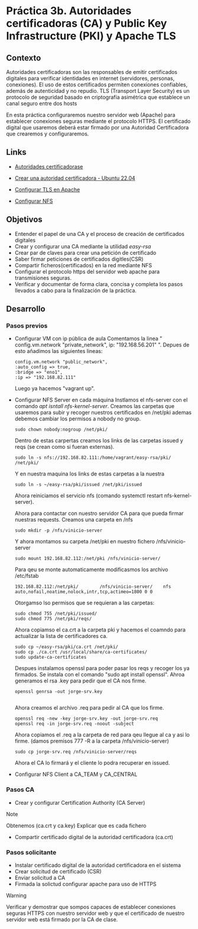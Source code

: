 # Práctica 3b. Autoridades certificadoras (CA) y Public Key Infrastructure (PKI) y Apache TLS

## Contexto
Autoridades certificadoras son las responsables de emitir certificados digitales para verificar identidades en internet (servidores, personas, conexiones).
El uso de estos certificados permiten conexiones confiables, además de autenticidad y no repudio.
TLS (Transport Layer Security) es un protocolo de seguridad basado en criptografía asimétrica que establece un canal seguro entre dos hosts
    
En esta práctica configuraremos nuestro servidor web (Apache) para establecer conexiones seguras mediante el protocolo HTTPS.
El certificado digital que usaremos deberá estar firmado por una Autoridad Certificadora que crearemos y configuraremos.

## Links
* [Autoridades certificadorase](https://devopscube.com/create-self-signed-certificates-openssl/)
  
* [Crear una autoridad certificadora - Ubuntu 22.04](https://www.digitalocean.com/community/tutorials/how-to-set-up-and-configure-a-certificate-authority-on-ubuntu-22-04)
* [Configurar TLS en Apache](https://www.digitalocean.com/community/tutorials/how-to-create-a-self-signed-ssl-certificate-for-apache-in-ubuntu-20-04)
* [Configurar NFS](https://www.digitalocean.com/community/tutorials/how-to-set-up-an-nfs-mount-on-ubuntu-22-04)


## Objetivos
* Entender el papel de una CA y el proceso de creación de certificados digitales
* Crear y configurar una CA mediante la utilidad *easy-rsa*
* Crear par de claves para crear una petición de certificado
* Saber firmar peticiones de certificados digitles(CSR)
* Compartir ficheros(certificados) en la red mediante NFS
* Configurar el protocolo https del servidor web apache para transmisiones seguras.
* Verificar y documentar de forma clara, concisa y completa los pasos llevados a cabo para la finalización de la práctica.

## Desarrollo

### Pasos previos
* Configurar VM con ip pública de aula
    Comentamos la linea " config.vm.network "private_network", ip: "192.168.56.201" ". Depues de esto añadimos las siguientes  lineas:
    ``` shell
    config.vm.network "public_network",
    :auto_config => true,
    :bridge => "eno1",
    :ip => "192.168.82.111"

    ```
    Luego ya hacemos "vagrant up".

* Configurar NFS Server en cada máquina
    Instlamos el nfs-server con el comando *apt isntall nfs-kernel-server*.
    Creamos las carpetas que usaremos para subir y recoger nuestros certificados en /net/pki ademas debemos cambiar los permisos a nobody no group.
    ``` shell
    sudo chown nobody:nogroup /net/pki/
    ```
    Dentro de estas carpertas creamos los links de las carpetas issued y reqs  (se crean como si fueran externas).
    ``` shell
    sudo ln -s nfs://192.168.82.111:/home/vagrant/easy-rsa/pki/ /net/pki/
    ```
    Y en nuestra maquina los links de estas carpetas a la nuestra
    ```
    sudo ln -s ~/easy-rsa/pki/issued /net/pki/issued
    ```

    Ahora reiniciamos el servicio nfs (comando systemctl restart nfs-kernel-server).

    Ahora para contactar con nuestro servidor CA para que pueda firmar nuestras requests. Creamos una carpeta en /nfs
    ``` shell
    sudo mkdir -p /nfs/vinicio-server
    ```
    Y ahora montamos su carpeta /net/pki en nuestro fichero /nfs/vinicio-server
    ``` shell
    sudo mount 192.168.82.112:/net/pki /nfs/vinicio-server/
    ```
    Para qeu se monte automaticamente modificasmos los archivo /etc/fstab
    ``` shell
    192.168.82.112:/net/pki/        /nfs/vinicio-server/    nfs auto,nofail,noatime,nolock,intr,tcp,actimeo=1800 0 0
    ```
    Otorgamso lso permisos que se requieran a las carpetas:
    ```
    sudo chmod 755 /net/pki/issued/
    sudo chmod 775 /net/pki/reqs/
    ```

    Ahora copiamso el ca.crt a la carpeta pki y hacemos el coamndo para actualizar la lista de certificadores ca.
    ```
    sudo cp ~/easy-rsa/pki/ca.crt /net/pki/
    sudo cp ./ca.crt /usr/local/share/ca-certificates/
    sudo update-ca-certificates
    ```

    Despues instalamos openssl para poder pasar los reqs y recoger los ya firmados. Se instala con el comando "sudo apt install openssl".
    Ahroa generamos el rsa .key para pedir que el CA nos firme.
    ```
    openssl genrsa -out jorge-srv.key
    
   
    ```
    Ahora creamos el archivo .req para pedir al CA que los firme.
    ``` 
    openssl req -new -key jorge-srv.key -out jorge-srv.req
    openssl req -in jorge-srv.req -noout -subject
    ```
    Ahora copiamos el .req a la carpeta de red para qeu llegue al ca y asi lo firme. (damos premisos 777 -R a la carpeta /nfs/vinicio-server)
    ```
    sudo cp jorge-srv.req /nfs/vinicio-server/reqs
    ```
    Ahora el CA lo firmará y el cliente lo podra recuperar en issued.

* Configurar NFS Client a CA_TEAM y CA_CENTRAL

### Pasos CA
* Crear y configurar Certification Authority (CA Server)

>[!NOTE]
> Obtenemos (ca.crt y ca.key) Explicar que es cada fichero

* Compartir certificado digital de la autoridad certificadora (ca.crt) 


### Pasos solicitante
* Instalar  certificado digital de la autoridad certificadora en el sistema
* Crear solicitud de certificado (CSR)
* Enviar solicitud a CA
* Firmada la solictud configurar apache para uso de HTTPS 

>[!WARNING]
> Verificar y demostrar que sompos capaces de establecer conexiones seguras HTTPS con nuestro servidor web y que el certificado de nuestro servidor web está firmado por la CA de clase.